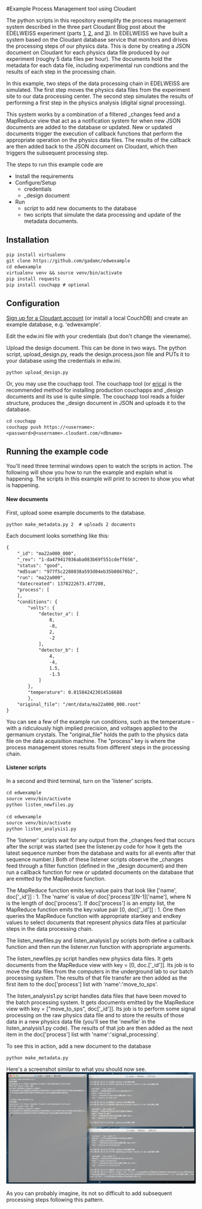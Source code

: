 #Example Process Management tool using Cloudant

The python scripts in this repository exemplify the process management system described in the three part Cloudant Blog post about the EDELWEISS experiment (parts [1](https://cloudant.com/blog/searching-for-dark-matter-with-cloudant-part-1/), [2](https://cloudant.com/blog/searching-for-dark-matter-with-cloudant-part2/), and [3](https://cloudant.com/blog/searching-for-dark-matter-with-cloudant-part3/)). In EDELWEISS we have built a system based on the Cloudant database service that monitors and drives the processing steps of our physics data. This is done by creating a JSON document on Cloudant for each physics data file produced by our experiment (roughy 5 data files per hour). The documents hold the metadata for each data file, including experimental run condtions and the results of each step in the processing chain. 

In this example, two steps of the data processing chain in EDELWEISS are simulated. The first step moves the physics data files from the experiment site to our data processing center. The second step simulates the results of performing a first step in the physics analysis (digital signal processing). 

This system works by a combination of a filtered _changes feed and a MapReduce view that act as a notification system for when new JSON documents are added to the database or updated. New or updated documents trigger the execution of callback functions that perform the appropriate operation on the physics data files. The results of the callback are then added back to the JSON document on Cloudant, which then triggers the subsequent processing step.

The steps to run this example code are

* Install the requirements
* Configure/Setup 
    * credentials 
    * _design document
* Run
    * script to add new documents to the database
    * two scripts that simulate the data processing and update of the metadata documents. 


## Installation

    pip install virtualenv 
    git clone https://github.com/gadamc/edwexample
    cd edwexample
    virtualenv venv && source venv/bin/activate
    pip install requests
    pip install couchapp # optional

## Configuration

[Sign up for a Cloudant account](https://cloudant.com/sign-up/) (or install a local CouchDB) and create an example database, e.g. 'edwexample'. 

Edit the edw.ini file with your credentials (but don't change the viewname).

Upload the design document. This can be done in two ways. The python script, upload_design.py, reads the design.process.json file and PUTs it to your database using the credentials in edw.ini.

    python upload_design.py

Or, you may use the couchapp tool. The couchapp tool (or [erica](https://github.com/benoitc/erica)) is the recommended method for installing production couchapps and _design documents and its use is quite simple. The couchapp tool reads a folder structure, produces the _design document in JSON and uploads it to the database.

    cd couchapp
    couchapp push https://<username>:<password>@<username>.cloudant.com/<dbname>

## Running the example code

You'll need three terminal windows open to watch the scripts in action. The following will show you how to run the example and explain what is happening. The scripts in this example will print to screen to show you what is happening.

#### New documents

First, upload some example documents to the database. 

    python make_metadata.py 2  # uploads 2 documents

Each document looks something like this:

    {
        "_id": "ma22a000_000",
        "_rev": "1-da479417036aba083b69f551cdeff656",
        "status": "good",
        "md5sum": "977f5c2288038a593d04eb35b08670b2",
        "run": "ma22a000",
        "datecreated": 1378222673.477208,
        "process": [
        ],
        "conditions": {
            "volts": {
                "detector_a": [
                    8,
                    -8,
                    2,
                    -2
                ],
                "detector_b": [
                    4,
                    -4,
                    1.5,
                    -1.5
                ]
            },
            "temperature": 0.015842423014516688
            },
        "original_file": "/mnt/data/ma22a000_000.root"
    }

You can see a few of the example run conditions, such as the temperature - with a ridiculously high implied precision, and voltages applied to the germanium crystals. The "original_file" holds the path to the physics data file on the data acquisition machine.  The "process" key is where the process management stores results from different steps in the processing chain. 

#### Listener scripts

In a second and third terminal, turn on the 'listener' scripts.

    cd edwexample
    source venv/bin/activate
    python listen_newfiles.py

    cd edwexample
    source venv/bin/activate
    python listen_analysis1.py

The 'listener' scripts wait for any output from the _changes feed that occurs after the script was started (see the listener.py code for how it gets the latest sequence number from the database and waits for all events after that sequence number.)  Both of these listener scripts observe the _changes feed through a filter function (defined in the _design document) and then run a callback function for new or updated documents on the database that are emitted by the MapReduce function. 

The MapReduce function emits key:value pairs that look like ['name', doc['_id']] : 1. The 'name' is value of doc['process'][N-1]['name'], where N is the length of doc['process']. If doc['process'] is an empty list, the MapReduce function emits the key:value pair [0, doc['_id']] : 1. One then queries the MapReduce function with appropriate startkey and endkey values to select documents that represent physics data files at particular steps in the data processing chain. 

The listen_newfiles.py and listen_analysis1.py scripts both define a callback function and then run the listener.run function with appropriate arguments.

The listen_newfiles.py script handles new physics data files. It gets documents from the MapReduce view with key = [0, doc.['_id']]. Its job is to move the data files from the computers in the underground lab to our batch processing system. The results of that file transfer are then added as the first item to the doc['process'] list with 'name':'move_to_sps'.

The listen_analysis1.py script handles data files that have been moved to the batch processing system. It gets documents emitted by the MapReduce view with key = ["move_to_sps", doc['_id']]. Its job is to perform some signal processing on the raw physics data file and to store the results of those data in a new physics data file (you'll see the 'newfile' in the listen_analysis1.py code). The results of that job are then added as the next item in the doc['process'] list with 'name':'signal_processing'.

To see this in action, add a new document to the database

    python make_metadata.py

Here's a screenshot similar to what you should now see.
![Push data and response](push_new_docs.jpg)

As you can probably imagine, its not so difficult to add subsequent processing steps following this pattern.  

